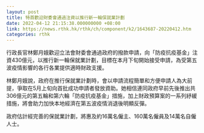 ```yaml
---
layout: post
title: 特首歡迎財委會通過注資以推行新一輪保就業計劃
date: 2022-04-12 21:15:38.000000000 +08:00
link: https://news.rthk.hk/rthk/ch/component/k2/1643687-20220412.htm
categories: rthk
---
```


行政長官林鄭月娥歡迎立法會財委會通過政府的撥款申請，向「防疫抗疫基金」注資430億元，以推行新一輪保就業計劃，目標在本月下旬開始接受申請，為受第五波疫情影響的各行各業提供適時財政支援。

林鄭月娥說，政府在推行保就業計劃時，會以申請流程簡單和方便申請人為大前提，爭取在5月上旬向首批成功申請者發放資助。她相信連同政府早前先後推出共306億元的第五輪和第六輪「防疫抗疫基金」措施，加上財政預算案的一系列紓緩措施，將會助力加快本地經濟在第五波疫情消退後明顯反彈。

政府估計經完善的保就業計劃，將惠及約16萬名僱主、160萬名僱員及14萬名自僱人士。
